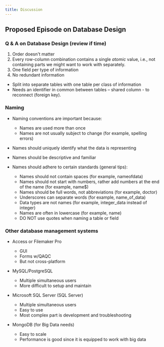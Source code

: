 ```yaml
---
title: Discussion
---
```


## Proposed Episode on Database Design

### Q \& A on Database Design (review if time)

1. Order doesn't matter
2. Every row-column combination contains a single *atomic* value, i.e., not
   containing parts we might want to work with separately.
3. One field per type of information
4. No redundant information
  - Split into separate tables with one table per class of information
  - Needs an identifier in common between tables – shared column - to
    reconnect (foreign key).

### Naming

- Naming conventions are important because:

  - Names are used more than once
  - Names are not usually subject to change (for example, spelling errors)

- Names should uniquely identify what the data is representing

- Names should be descriptive and familiar

- Names should adhere to certain standards (general tips):

  - Names should not contain spaces (for example, nameofdata)
  - Names should not start with numbers, rather add numbers at the end of the name (for example, name$)
  - Names should be full words, not abbreviations (for example, doctor)
  - Underscores can separate words (for example, name\_of\_data)
  - Data types are not names (for example, integer\_data instead of integer)
  - Names are often in lowercase (for example, name)
  - DO NOT use quotes when naming a table or field

### Other database management systems

- Access or Filemaker Pro
  
  - GUI
  - Forms w/QAQC
  - But not cross-platform

- MySQL/PostgreSQL
  
  - Multiple simultaneous users
  - More difficult to setup and maintain

- Microsoft SQL Server (SQL Server)
  
  - Multiple simultaneous users
  - Easy to use
  - Most complex part is development and troubleshooting

- MongoDB (for Big Data needs)
  
  - Easy to scale
  - Performance is good since it is equipped to work with big data


